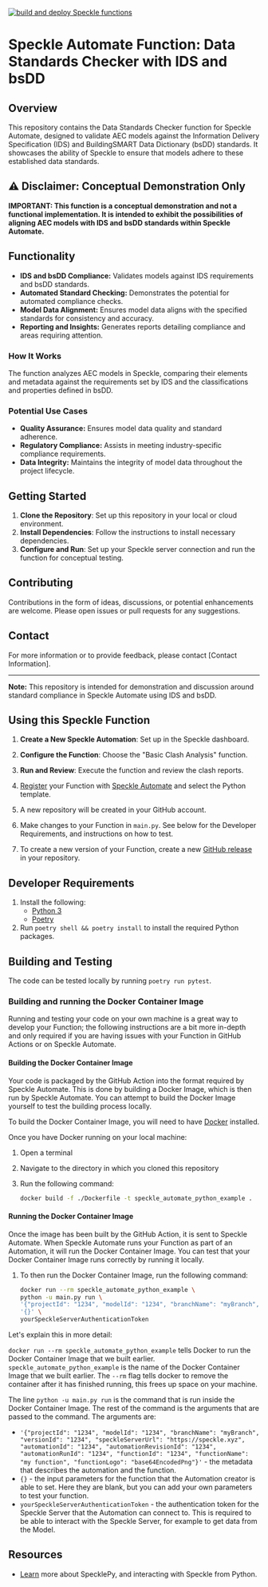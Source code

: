[![build and deploy Speckle functions](https://github.com/specklesystems/speckle_automate-data_standards_checker/actions/workflows/main.yml/badge.svg)](https://github.com/specklesystems/speckle_automate-data_standards_checker/actions/workflows/main.yml)

# Speckle Automate Function: Data Standards Checker with IDS and bsDD

## Overview
This repository contains the Data Standards Checker function for Speckle Automate, designed to validate AEC models against the Information Delivery Specification (IDS) and BuildingSMART Data Dictionary (bsDD) standards. It showcases the ability of Speckle to ensure that models adhere to these established data standards.

## ⚠️ Disclaimer: Conceptual Demonstration Only
**IMPORTANT: This function is a conceptual demonstration and not a functional implementation. It is intended to exhibit the possibilities of aligning AEC models with IDS and bsDD standards within Speckle Automate.**

## Functionality
- **IDS and bsDD Compliance:** Validates models against IDS requirements and bsDD standards.
- **Automated Standard Checking:** Demonstrates the potential for automated compliance checks.
- **Model Data Alignment:** Ensures model data aligns with the specified standards for consistency and accuracy.
- **Reporting and Insights:** Generates reports detailing compliance and areas requiring attention.

### How It Works
The function analyzes AEC models in Speckle, comparing their elements and metadata against the requirements set by IDS and the classifications and properties defined in bsDD.

### Potential Use Cases
- **Quality Assurance:** Ensures model data quality and standard adherence.
- **Regulatory Compliance:** Assists in meeting industry-specific compliance requirements.
- **Data Integrity:** Maintains the integrity of model data throughout the project lifecycle.

## Getting Started
1. **Clone the Repository**: Set up this repository in your local or cloud environment.
2. **Install Dependencies**: Follow the instructions to install necessary dependencies.
3. **Configure and Run**: Set up your Speckle server connection and run the function for conceptual testing.

## Contributing
Contributions in the form of ideas, discussions, or potential enhancements are welcome. Please open issues or pull requests for any suggestions.

## Contact
For more information or to provide feedback, please contact [Contact Information].

---

**Note:** This repository is intended for demonstration and discussion around standard compliance in Speckle Automate using IDS and bsDD.


## Using this Speckle Function
1. **Create a New Speckle Automation**: Set up in the Speckle dashboard.
2. **Configure the Function**: Choose the "Basic Clash Analysis" function.
3. **Run and Review**: Execute the function and review the clash reports.



1. [Register](https://automate.speckle.dev/) your Function with [Speckle Automate](https://automate.speckle.dev/) and select the Python template.
1. A new repository will be created in your GitHub account.
1. Make changes to your Function in `main.py`. See below for the Developer Requirements, and instructions on how to test.
1. To create a new version of your Function, create a new [GitHub release](https://docs.github.com/en/repositories/releasing-projects-on-github/managing-releases-in-a-repository) in your repository.


## Developer Requirements

1. Install the following:
    - [Python 3](https://www.python.org/downloads/)
    - [Poetry](https://python-poetry.org/docs/#installing-with-the-official-installer)
1. Run `poetry shell && poetry install` to install the required Python packages.

## Building and Testing

The code can be tested locally by running `poetry run pytest`.

### Building and running the Docker Container Image

Running and testing your code on your own machine is a great way to develop your Function; the following instructions are a bit more in-depth and only required if you are having issues with your Function in GitHub Actions or on Speckle Automate.

#### Building the Docker Container Image

Your code is packaged by the GitHub Action into the format required by Speckle Automate. This is done by building a Docker Image, which is then run by Speckle Automate. You can attempt to build the Docker Image yourself to test the building process locally.

To build the Docker Container Image, you will need to have [Docker](https://docs.docker.com/get-docker/) installed.

Once you have Docker running on your local machine:

1. Open a terminal
1. Navigate to the directory in which you cloned this repository
1. Run the following command:

    ```bash
    docker build -f ./Dockerfile -t speckle_automate_python_example .
    ```

#### Running the Docker Container Image

Once the image has been built by the GitHub Action, it is sent to Speckle Automate. When Speckle Automate runs your Function as part of an Automation, it will run the Docker Container Image. You can test that your Docker Container Image runs correctly by running it locally.

1. To then run the Docker Container Image, run the following command:

    ```bash
    docker run --rm speckle_automate_python_example \
    python -u main.py run \
    '{"projectId": "1234", "modelId": "1234", "branchName": "myBranch", "versionId": "1234", "speckleServerUrl": "https://speckle.xyz", "automationId": "1234", "automationRevisionId": "1234", "automationRunId": "1234", "functionId": "1234", "functionName": "my function", "functionLogo": "base64EncodedPng"}' \
    '{}' \
    yourSpeckleServerAuthenticationToken
    ```

Let's explain this in more detail:

`docker run --rm speckle_automate_python_example` tells Docker to run the Docker Container Image that we built earlier. `speckle_automate_python_example` is the name of the Docker Container Image that we built earlier. The `--rm` flag tells docker to remove the container after it has finished running, this frees up space on your machine.

The line `python -u main.py run` is the command that is run inside the Docker Container Image. The rest of the command is the arguments that are passed to the command. The arguments are:

- `'{"projectId": "1234", "modelId": "1234", "branchName": "myBranch", "versionId": "1234", "speckleServerUrl": "https://speckle.xyz", "automationId": "1234", "automationRevisionId": "1234", "automationRunId": "1234", "functionId": "1234", "functionName": "my function", "functionLogo": "base64EncodedPng"}'` - the metadata that describes the automation and the function.
- `{}` - the input parameters for the function that the Automation creator is able to set. Here they are blank, but you can add your own parameters to test your function.
- `yourSpeckleServerAuthenticationToken` - the authentication token for the Speckle Server that the Automation can connect to. This is required to be able to interact with the Speckle Server, for example to get data from the Model.

## Resources

- [Learn](https://speckle.guide/dev/python.html) more about SpecklePy, and interacting with Speckle from Python.
